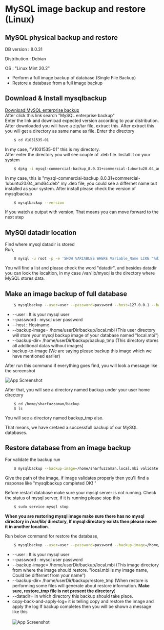 
# MySQL image backup and restore (Linux)

## MySQL physical backup and restore
DB version : 8.0.31  

Distribution : Debian  

OS : "Linux Mint 20.2" 
- Perform a full image backup of database (Single File Backup)
- Restore a database from a full image backup 


## Download & Install mysqlbackup

[Download MySQL enterprise backup](https://edelivery.oracle.com/osdc/faces/SoftwareDelivery)  
After click this link search "MySQL enterprise backup"  
Enter the link and download expected version according to your distribution.
After downloaded you will have a zip/tar file, extract this. After extract this you will get a directory as same name as file. Enter the directory
```bash
    $ cd V1031535-01
```
In my case, "V1031535-01" this is my directory.  
After enter the directory you will see couple of .deb file. Install it on your system
```bash
    $ dpkg -i mysql-commercial-backup_8.0.31+commercial-1ubuntu20.04_amd64.deb
```
In my case, this is "mysql-commercial-backup_8.0.31+commercial-1ubuntu20.04_amd64.deb" my .deb file, you could see a differnet name but installed as your system.
After install please check the version of mysqlbackup
```bash
    $ mysqlbackup --version
```
If you watch a output with version, That means you can move forward to the next step
## MySQl datadir location
Find where mysql datadir is stored  
Run,
```bash 
    $ mysql -u root -p -e 'SHOW VARIABLES WHERE Variable_Name LIKE "%dir"'
```
You will find a list and please check the word "datadir", and besides datadir you can look the localtion, In my case /var/lib/mysql is the directory where MySQL stores data.
## Make an image backup of full database
```bash
    $ mysqlbackup --user=user --password=password --host=127.0.0.1 --backup-image=/home/sharfuzzaman/backup/local.mbi --backup-dir=/home/sharfuzzaman/backup/backup_tmp backup-to-image
```

- --user : It is your mysql user
- --password : mysql user password
- --host : Hostname
- --backup-image= /home/userDir/backup/local.mbi (This user directory will store your mysql backup image of your database named "local.mbi")
- --backup-dir= /home/userDir/backup/backup_tmp (This directory stores all additional datas without images)
- backup-to-image (We are saying please backup this image which we have mentioned earlier)

After run this command if everything goes find, you will look a message like the screenshot

![App Screenshot](https://github.com/sharfuzzaman/backup_restore_mysql_db_image_full/blob/main/backup-completed.png)

After that, you will see a directory named backup under your user home directory
```bash
    $ cd /home/sharfuzzaman/backup
    $ ls
```
You will see a directory named backup_tmp also.

That means, we have cretaed a successfull backup of our MySQL databases.

## Restore database from an image backup
For validate the backup run 
```bash
    $ mysqlbackup --backup-image=/home/sharfuzzaman.local.mbi validate
```
Give the path of the image, if image validates properly then you'll find a response like "mysqlbackup completed OK!
"

Before restart database make sure your mysql server is not running. Check the status of mysql server, if it is running please stop this
```bash
    $ sudo service mysql stop
```
**When you are restoring mysql image make sure there has no mysql directory in  /var/lib/ directory, If mysql directory exists then please move it in another location**.

Run below command for restore the database,
```bash
    $ mysqlbackup --user=user --password=password --backup-image=/home/sharfuzzaman/backup/local.mbi --backup-dir=/home/sharfuzzaman/backup/restore_tmp --datadir=/var/lib/mysql copy-back-and-apply-log
```
- --user : It is your mysql user
- --password : mysql user password
- --backup-image= /home/userDir/backup/local.mbi (This image directory from where the image should restore. "local.mbi is my image name, Could be differnet from your name")
- --backup-dir= /home/userDir/backup/restore_tmp (When restore is performing some files will generate about restore information. **Make sure, restore_tmp file is not present the directory**)
- --datadir= In which directory this backup should take place.
- copy-back-and-apply-log= it is telling copy and restore the image and apply the log
If backup completes then you will be shown a message like this
<br><br>
![App Screenshot](https://github.com/sharfuzzaman/backup_restore_mysql_db_image_full/blob/main/restore-completed.png)
<br><br>
